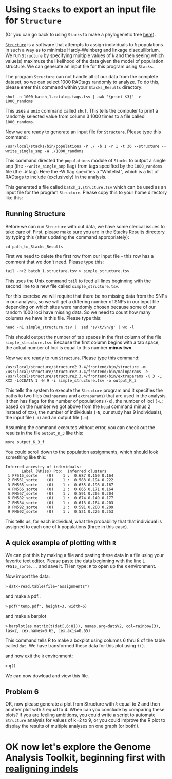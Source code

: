 # Using `Stacks` to export an input file for `Structure`

(Or you can go back to using `Stacks` to make a phylogenetic tree [here](https://github.com/evansbenj/BIO720/blob/master/6_Making_a_phylogenetic_tree_with_Stacks.md)).

[`Structure`](http://pritchardlab.stanford.edu/structure_software/release_versions/v2.3.4/html/structure.html) is a software that attempts to assign individuals to *k* populations in such a way as to minimize Hardy-Weinberg and linkage disequilibrium.  We run `Structure` by specifying multiple values of *k* and then seeing which value(s) maximuze the likelihood of the data given the model of population structure. We can generate an input file for this program using `Stacks`. 

The program `Structure` can not handle all of our data from the complete dataset, so we can select 1000 RADtags randomly to analyze. To do this, please enter this command within your `Stacks_Results` directory:

`shuf -n 1000 batch_1.catalog.tags.tsv | awk '{print $3}'  > 1000_randoms`

This uses a `unix` command called `shuf`.  This tells the computer to print a randomly selected value from column 3 1000 times to a file called `1000_randoms`.

Now we are ready to generate an input file for `Structure`.  Please type this command:

`/usr/local/stacks/bin/populations -P ./ -b 1 -r 1 -t 36 --structure --write_single_snp -W ./1000_randoms`

This command directed the `populations` module of `Stacks` to output a single snp (the `--write_single_snp` flag) from tags specified by the `1000_randoms` file (the `-W` tag). Here the -W flag specifies a "Whitelist", which is a list of RADtags to include (exclusively) in the analysis.

This generated a file called `batch_1.structure.tsv` which can be used as an input file for the program `Structure`.  Please copy this to your home directory like this:

## Running Structure

Before we can run `Structure` with out data, we have some clerical issues to take care of.  First, please make sure you are in the Stacks Results directory by typing this (after updating the command appropriately):

`cd path_to_Stacks_Results`

First we need to delete the first row from our input file  - this row has a comment that we don't need.  Please type this:

`tail -n+2 batch_1.structure.tsv > simple_structure.tsv`

This uses the Unix command `tail` to feed all lines beginning with the second line to a new file called `simple_structure.tsv`.

For this exercise we will require that there be no missing data from the SNPs in our analysis, so we will get a differing number of SNPs in our input file depending on which sites were randomly chosen because some of our random 1000 loci have missing data. So we need to count how many columns we have in this file.  Please type this:

`head -n1 simple_structure.tsv |  sed 's/\t/\n/g' | wc -l`

This should output the number of tab spaces in the first column of the file `simple_structure.tsv`.  Because the first column begins with a tab space, the actual number of loci is equal to this number **minus two**.

Now we are ready to run `Structure`.  Please type this command:

`/usr/local/structure/structure2.3.4/frontend/bin/structure -m /usr/local/structure/structure2.3.4/frontend/bin/mainparams -e /usr/local/structure/structure2.3.4/frontend/bin/extraparams -K 3 -L XXX -LOCDATA 1 -N 9 -i simple_structure.tsv -o output_K_3`

This tells the system to execute the `Structure` program and it specifies the paths to two files (`mainparams` and `extraparams`) that are used in the analysis.  It then has flags for the number of populations (`-K`), the number of loci (`-L`; based on the number we got above from the `head` command minus 2 instead of `XXX`), the number of individuals (`-N`; our study has 9 individuals), the input file (`-i`) and an output file (`-o`).

 Assuming the command executes without error, you can check out the results in the file `output_K_3` like this:
 
 `more output_K_3_f`
 
 You could scroll down to the population assignments, which should look something like this:
 ```
 Inferred ancestry of individuals:
        Label (%Miss) Pop:  Inferred clusters
  1 PF515_sorte    (0)    1 :  0.687 0.150 0.164 
  2 PM561_sorte    (0)    1 :  0.583 0.194 0.222 
  3 PM565_sorte    (0)    1 :  0.635 0.198 0.167 
  4 PM566_sorte    (0)    1 :  0.665 0.171 0.164 
  5 PM567_sorte    (0)    1 :  0.591 0.205 0.204 
  6 PM582_sorte    (0)    1 :  0.674 0.149 0.177 
  7 PM584_sorte    (0)    1 :  0.613 0.184 0.203 
  8 PM592_sorte    (0)    1 :  0.591 0.200 0.209 
  9 PM602_sorte    (0)    1 :  0.521 0.226 0.253 
```

This tells us, for each individual, what the probability that that individual is assigned to each one of *k* populations (three in this case).

## A quick example of plotting with `R`

We can plot this by making a file and pasting these data in a file using your favorite text editor. Please paste the data beginning with the line `1 PF515_sorte...` and save it.  THen type: `R` to open up the `R` environment.  

Now import the data:

`>` `dat<-read.table(file="assignments")`

and make a pdf..

`>`  `pdf("temp.pdf", height=3, width=6)`

and make a barplot

`>` `barplot(as.matrix(t(dat[,6:8])), names.arg=dat$V2, col=rainbow(3), las=2, cex.names=0.65, cex.axis=0.65)`

This command tells R to make a boxplot using columns 6 thru 8 of the table called `dat`.  We have transformed these data for this plot using `t()`.

and now exit the `R` environment:

`>` `q()`

We can now dowload and view this file.  

## Problem 6

OK, now please generate a plot from Structure with *k* equal to 2 and then another plot with *k* equal to 4.  When can you conclude by comparing these plots? If you are feeling ambitions, you could write a script to automate `Structure` analysis for values of k=2 to 9, or you could improve the R plot to display the results of multiple analyses on one graph (or both!).

# OK now let's explore the Genome Analysis Toolkit, beginning first with [realigning indels](https://github.com/evansbenj/BIO720/blob/master/8_GATK_realigning_indels.md)
